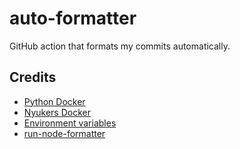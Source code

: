 # auto-formatter
 GitHub action that formats my commits automatically.


## Credits

- [Python Docker](https://hub.docker.com/_/python)
- [Nyukers Docker](https://github.com/nyukers/aformat)
- [Environment variables](https://docs.github.com/en/actions/configuring-and-managing-workflows/using-environment-variables)
- [run-node-formatter](https://github.com/MarvinJWendt/run-node-formatter)
